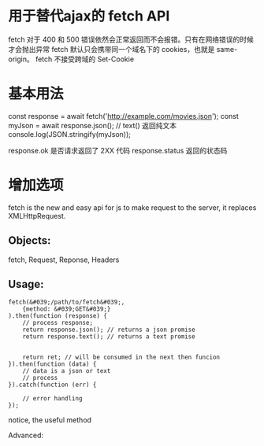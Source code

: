 # 用于替代ajax的 fetch API

<!--
ID: 758
Status: publish
Date: 2019-12-08T00:00:00
Modified: 2020-05-16T11:59:20
wp_id: 1154
-->

fetch 对于 400 和 500 错误依然会正常返回而不会报错。只有在网络错误的时候才会抛出异常
fetch 默认只会携带同一个域名下的 cookies，也就是 same-origin。
fetch 不接受跨域的 Set-Cookie

# 基本用法

const response = await fetch('http://example.com/movies.json');
const myJson = await response.json(); // text() 返回纯文本
console.log(JSON.stringify(myJson));

response.ok 是否请求返回了 2XX 代码
response.status 返回的状态码

# 增加选项

fetch is the new and easy api for js to make request to the server, it replaces XMLHttpRequest.

## Objects:

fetch, Request, Reponse, Headers

## Usage:

```
fetch(&#039;/path/to/fetch&#039;,
    {method: &#039;GET&#039;}
).then(function (response) {
    // process response;
    return response.json(); // returns a json promise
    return response.text(); // returns a text promise


    return ret; // will be consumed in the next then funcion
}).then(function (data) {
    // data is a json or text
    // process
}).catch(function (err) {

    // error handling
});
```

notice, the useful method 


Advanced: